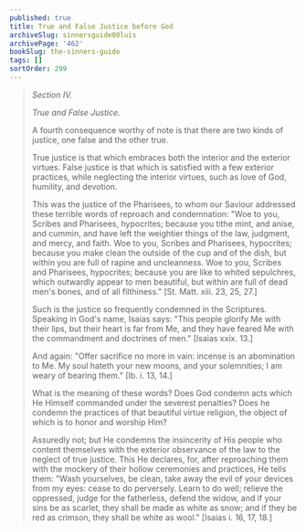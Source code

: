 ```yaml
---
published: true
title: True and False Justice before God
archiveSlug: sinnersguide00luis
archivePage: '462'
bookSlug: the-sinners-guide
tags: []
sortOrder: 299
---
```


> *Section IV.*
> 
> *True and False Justice.*
> 
> A fourth consequence worthy of note is that there are two kinds of justice, one false and the other true.
> 
> True justice is that which embraces both the interior and the exterior virtues. False justice is that which is satisfied with a few exterior practices, while neglecting the interior virtues, such as love of God, humility, and devotion.
> 
> This was the justice of the Pharisees, to whom our Saviour addressed these terrible words of reproach and condemnation: "Woe to you, Scribes and Pharisees, hypocrites; because you tithe mint, and anise, and cummin, and have left the weightier things of the law, judgment, and mercy, and faith. Woe to you, Scribes and Pharisees, hypocrites; because you make clean the outside of the cup and of the dish, but within you are full of rapine and uncleanness. Woe to you, Scribes and Pharisees, hypocrites; because you are like to whited sepulchres, which outwardly appear to men beautiful, but within are full of dead men's bones, and of all filthiness." [St. Matt. xiii. 23, 25, 27.]
> 
> Such is the justice so frequently condemned in the Scriptures. Speaking in God's name, Isaias says: "This people glorify Me with their lips, but their heart is far from Me, and they have feared Me with the commandment and doctrines of men." [Isaias xxix. 13.]
> 
> And again: "Offer sacrifice no more in vain: incense is an abomination to Me. My soul hateth your new moons, and your solemnities; I am weary of bearing them." [Ib. i. 13, 14.]
> 
> What is the meaning of these words? Does God condemn acts which He Himself commanded under the severest penalties? Does he condemn the practices of that beautiful virtue religion, the object of which is to honor and worship Him?
> 
> Assuredly not; but He condemns the insincerity of His people who content themselves with the exterior observance of the law to the neglect of true justice. This He declares, for, after reproaching them with the mockery of their hollow ceremonies and practices, He tells them: "Wash yourselves, be clean, take away the evil of your devices from my eyes: cease to do perversely. Learn to do well; relieve the oppressed, judge for the fatherless, defend the widow, and if your sins be as scarlet, they shall be made as white as snow; and if they be red as crimson, they shall be white as wool." [Isaias i. 16, 17, 18.]

